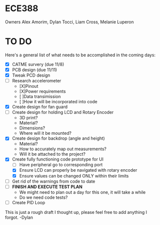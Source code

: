 # ECE388
Owners Alex Amorim, Dylan Tocci, Liam Cross, Melanie Luperon

# TO DO
Here's a general list of what needs to be accomplished in the coming days:
  - [X] CATME survery (due 11/8)
  - [X] PCB design (due 11/11)
  - [X] Tweak PCD design
  - [ ] Research accelerometer 
    - [X]Pinout
    - [X]Power requirements
    - [ ]Data transimission
    - [ ]How it will be incorporated into code
  - [X] Create design for fan guard
  - [ ] Create design for holding LCD and Rotary Encoder
    - 3D print?
    - Material?
    - Dimensions?
    - Where will it be mounted?
  - [X] Create design for backdrop (angle and height)
    - Material?
    - How to accurately map out measurements?
    - Will it be attached to the project?
  - [X] Create fully functioning code prototype for UI
    - [ ] Have peripheral go to corresponding port
    - [X] Ensure LCD can properly be navigated with rotary encoder
    - [X] Ensure values can be changed ONLY within their limits
  - [ ] Get rid of the warnings from code to date
  - [ ] **FINISH AND EXECUTE TEST PLAN**
    - We might need to plan out a day for this one, it will take a while
    - Do we need code tests?
  - [ ] Create PID Loop 

This is just a rough draft I thought up, please feel free to add anything I forgot.
-Dylan
